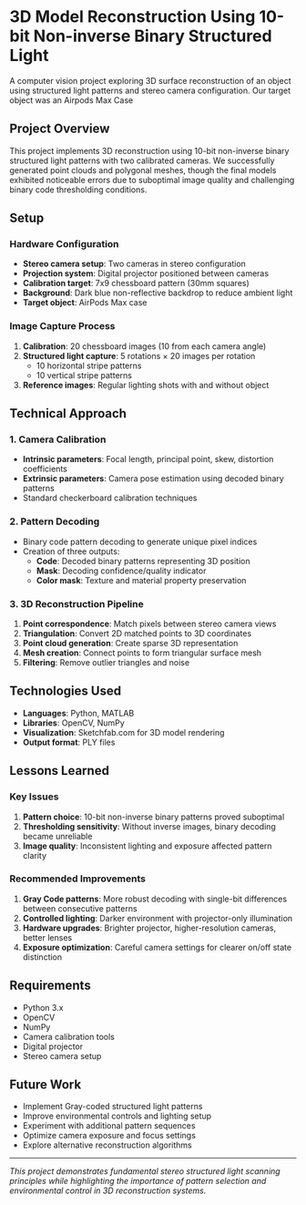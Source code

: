 # 3D Model Reconstruction Using 10-bit Non-inverse Binary Structured Light

A computer vision project exploring 3D surface reconstruction of an object using structured light patterns and stereo camera configuration.
Our target object was an Airpods Max Case

## Project Overview

This project implements 3D reconstruction using 10-bit non-inverse binary structured light patterns with two calibrated cameras. We successfully generated point clouds and polygonal meshes, though the final models exhibited noticeable errors due to suboptimal image quality and challenging binary code thresholding conditions.

## Setup

### Hardware Configuration
- **Stereo camera setup**: Two cameras in stereo configuration
- **Projection system**: Digital projector positioned between cameras
- **Calibration target**: 7x9 chessboard pattern (30mm squares)
- **Background**: Dark blue non-reflective backdrop to reduce ambient light
- **Target object**: AirPods Max case

### Image Capture Process
1. **Calibration**: 20 chessboard images (10 from each camera angle)
2. **Structured light capture**: 5 rotations × 20 images per rotation
   - 10 horizontal stripe patterns
   - 10 vertical stripe patterns
3. **Reference images**: Regular lighting shots with and without object

## Technical Approach

### 1. Camera Calibration
- **Intrinsic parameters**: Focal length, principal point, skew, distortion coefficients
- **Extrinsic parameters**: Camera pose estimation using decoded binary patterns
- Standard checkerboard calibration techniques

### 2. Pattern Decoding
- Binary code pattern decoding to generate unique pixel indices
- Creation of three outputs:
  - **Code**: Decoded binary patterns representing 3D position
  - **Mask**: Decoding confidence/quality indicator  
  - **Color mask**: Texture and material property preservation

### 3. 3D Reconstruction Pipeline
1. **Point correspondence**: Match pixels between stereo camera views
2. **Triangulation**: Convert 2D matched points to 3D coordinates
3. **Point cloud generation**: Create sparse 3D representation
4. **Mesh creation**: Connect points to form triangular surface mesh
5. **Filtering**: Remove outlier triangles and noise

## Technologies Used

- **Languages**: Python, MATLAB
- **Libraries**: OpenCV, NumPy
- **Visualization**: Sketchfab.com for 3D model rendering
- **Output format**: PLY files

## Lessons Learned

### Key Issues
1. **Pattern choice**: 10-bit non-inverse binary patterns proved suboptimal
2. **Thresholding sensitivity**: Without inverse images, binary decoding became unreliable
3. **Image quality**: Inconsistent lighting and exposure affected pattern clarity

### Recommended Improvements
1. **Gray Code patterns**: More robust decoding with single-bit differences between consecutive patterns
2. **Controlled lighting**: Darker environment with projector-only illumination
3. **Hardware upgrades**: Brighter projector, higher-resolution cameras, better lenses
4. **Exposure optimization**: Careful camera settings for clearer on/off state distinction

## Requirements

- Python 3.x
- OpenCV
- NumPy
- Camera calibration tools
- Digital projector
- Stereo camera setup

## Future Work

- Implement Gray-coded structured light patterns
- Improve environmental controls and lighting setup
- Experiment with additional pattern sequences
- Optimize camera exposure and focus settings
- Explore alternative reconstruction algorithms

---

*This project demonstrates fundamental stereo structured light scanning principles while highlighting the importance of pattern selection and environmental control in 3D reconstruction systems.*
